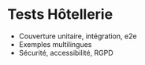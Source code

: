 # Tests Hôtellerie

- Couverture unitaire, intégration, e2e
- Exemples multilingues
- Sécurité, accessibilité, RGPD
